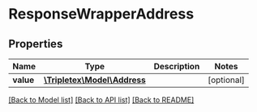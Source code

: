# ResponseWrapperAddress

## Properties
Name | Type | Description | Notes
------------ | ------------- | ------------- | -------------
**value** | [**\Tripletex\Model\Address**](Address.md) |  | [optional] 

[[Back to Model list]](../README.md#documentation-for-models) [[Back to API list]](../README.md#documentation-for-api-endpoints) [[Back to README]](../README.md)


